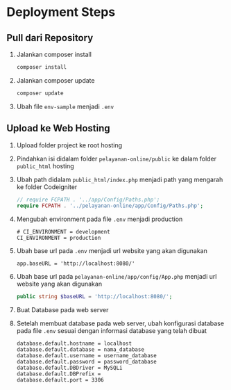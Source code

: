 # Deployment Steps

## Pull dari Repository

1. Jalankan composer install
    ```bash
    composer install
    ```
2. Jalankan composer update
    ```bash
    composer update
    ```
3. Ubah file `env-sample` menjadi `.env`

## Upload ke Web Hosting

1. Upload folder project ke root hosting
2. Pindahkan isi didalam folder `pelayanan-online/public` ke dalam folder `public_html` hosting
3. Ubah path didalam `public_html/index.php` menjadi path yang mengarah ke folder Codeigniter
    ```php
    // require FCPATH . '../app/Config/Paths.php';
    require FCPATH . '../pelayanan-online/app/Config/Paths.php';
    ```

4. Mengubah environment pada file `.env` menjadi production
    ```env
    # CI_ENVIRONMENT = development
    CI_ENVIRONMENT = production
    ```
5. Ubah base url pada `.env` menjadi url website yang akan digunakan
    ```env
    app.baseURL = 'http://localhost:8080/'
    ```
6. Ubah base url pada `pelayanan-online/app/config/App.php` menjadi url website yang akan digunakan
    ```php
    public string $baseURL = 'http://localhost:8080/';
    ```
7. Buat Database pada web server
8. Setelah membuat database pada web server, ubah konfigurasi database pada file `.env` sesuai dengan informasi database yang telah dibuat
    ```env
    database.default.hostname = localhost
    database.default.database = nama_database
    database.default.username = username_database
    database.default.password = password_database
    database.default.DBDriver = MySQLi
    database.default.DBPrefix =
    database.default.port = 3306
    ```
